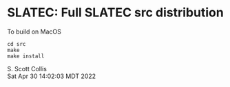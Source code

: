 # SLATEC:  Full SLATEC src distribution

To build on MacOS 

    cd src
    make
    make install

S. Scott Collis\
Sat Apr 30 14:02:03 MDT 2022
